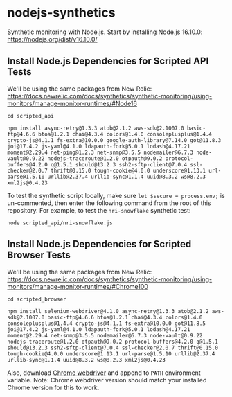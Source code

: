 # nodejs-synthetics
Synthetic monitoring with Node.js.  Start by installing Node.js 16.10.0: https://nodejs.org/dist/v16.10.0/

## Install Node.js Dependencies for Scripted API Tests
We'll be using the same packages from New Relic: https://docs.newrelic.com/docs/synthetics/synthetic-monitoring/using-monitors/manage-monitor-runtimes/#Node16

```
cd scripted_api

npm install async-retry@1.3.3 atob@2.1.2 aws-sdk@2.1007.0 basic-ftp@4.6.6 btoa@1.2.1 chai@4.3.4 colors@1.4.0 consoleplusplus@1.4.4 crypto-js@4.1.1 fs-extra@10.0.0 google-auth-library@7.14.0 got@11.8.3 joi@17.4.2 js-yaml@4.1.0 ldapauth-fork@5.0.1 lodash@4.17.21 moment@2.29.4 net-ping@1.2.3 net-snmp@3.5.5 nodemailer@6.7.3 node-vault@0.9.22 nodejs-traceroute@1.2.0 otpauth@9.0.2 protocol-buffers@4.2.0 q@1.5.1 should@13.2.3 ssh2-sftp-client@7.0.4 ssl-checker@2.0.7 thrift@0.15.0 tough-cookie@4.0.0 underscore@1.13.1 url-parse@1.5.10 urllib@2.37.4 urllib-sync@1.1.4 uuid@8.3.2 ws@8.2.3 xml2js@0.4.23
```

To test the synthetic script locally, make sure `let $secure = process.env;` is un-commented, then enter the following command from the root of this repository.  For example, to test the `nri-snowflake` synthetic test:
```
node scripted_api/nri-snowflake.js
```

## Install Node.js Dependencies for Scripted Browser Tests
We'll be using the same packages from New Relic: https://docs.newrelic.com/docs/synthetics/synthetic-monitoring/using-monitors/manage-monitor-runtimes/#Chrome100  

```
cd scripted_browser

npm install selenium-webdriver@4.1.0 async-retry@1.3.3 atob@2.1.2 aws-sdk@2.1007.0 basic-ftp@4.6.6 btoa@1.2.1 chai@4.3.4 colors@1.4.0 consoleplusplus@1.4.4 crypto-js@4.1.1 fs-extra@10.0.0 got@11.8.5 joi@17.4.2 js-yaml@4.1.0 ldapauth-fork@5.0.1 lodash@4.17.21 moment@2.29.4 net-snmp@3.5.5 nodemailer@6.7.3 node-vault@0.9.22 nodejs-traceroute@1.2.0 otpauth@9.0.2 protocol-buffers@4.2.0 q@1.5.1 should@13.2.3 ssh2-sftp-client@7.0.4 ssl-checker@2.0.7 thrift@0.15.0 tough-cookie@4.0.0 underscore@1.13.1 url-parse@1.5.10 urllib@2.37.4 urllib-sync@1.1.4 uuid@8.3.2 ws@8.2.3 xml2js@0.4.23
```

Also, download [Chrome webdriver](https://chromedriver.storage.googleapis.com/index.html?path=100.0.4896.60/) and append to `PATH` environment variable.  Note: Chrome webdriver version should match your installed Chrome version for this to work.
